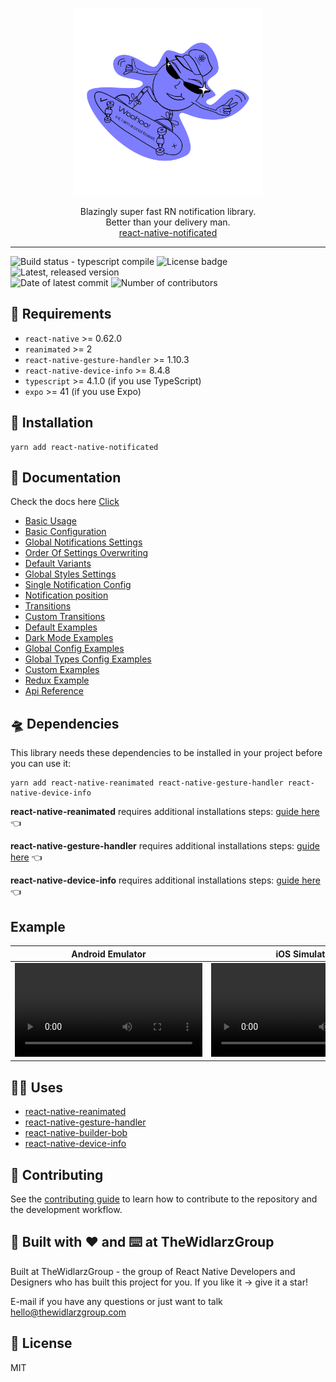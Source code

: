 <p align="center">
  <img alt="react-native-notificated" src="docs/static/img/logo.svg?sanitize=true" width="300">
</p>
<p align="center">
  Blazingly super fast RN notification library.<br />
  Better than your delivery man. <br/>
  <a href="https://thewidlarzgroup.github.io/react-native-notificated/">react-native-notificated</a>
</p>

---

![Build status - typescript compile](https://img.shields.io/github/workflow/status/TheWidlarzGroup/react-native-notificated/TypeScript)
![License badge](https://img.shields.io/npm/l/react-native-notificated)
<br />
![Latest, released version](https://img.shields.io/github/v/release/TheWidlarzGroup/react-native-notificated)
<br />
![Date of latest commit](https://img.shields.io/github/last-commit/TheWidlarzGroup/react-native-notificated)
![Number of contributors](https://img.shields.io/github/contributors/TheWidlarzGroup/react-native-notificated)

## 🏹 Requirements

- `react-native` >= 0.62.0
- `reanimated` >= 2
- `react-native-gesture-handler` >= 1.10.3
- `react-native-device-info` >= 8.4.8
- `typescript` >= 4.1.0 (if you use TypeScript)
- `expo` >= 41 (if you use Expo)

## 🚀 Installation

```shell
yarn add react-native-notificated
```

## 📖 Documentation

Check the docs here [Click](https://thewidlarzgroup.github.io/react-native-notificated/)

- [Basic Usage](https://thewidlarzgroup.github.io/react-native-notificated/docs/intro/basics/basic-usage)
- [Basic Configuration](https://thewidlarzgroup.github.io/react-native-notificated/docs/intro/basics/basic-configuration)
- [Global Notifications Settings](https://thewidlarzgroup.github.io/react-native-notificated/docs/intro/comprehensive-configuration/global-notifications-settings)
- [Order Of Settings Overwriting](https://thewidlarzgroup.github.io/react-native-notificated/docs/intro/comprehensive-configuration/order-of-settings-overwriting)
- [Default Variants](https://thewidlarzgroup.github.io/react-native-notificated/docs/intro/default-variants-config/default-variants)
- [Global Styles Settings](https://thewidlarzgroup.github.io/react-native-notificated/docs/intro/default-variants-config/global-config)
- [Single Notification Config](https://thewidlarzgroup.github.io/react-native-notificated/docs/intro/default-variants-config/props-config)
- [Notification position](https://thewidlarzgroup.github.io/react-native-notificated/docs/intro/default-variants-config/position)
- [Transitions](https://thewidlarzgroup.github.io/react-native-notificated/docs/intro/animations/changing-transitions)
- [Custom Transitions](https://thewidlarzgroup.github.io/react-native-notificated/docs/intro/animations/custom-transitions)
- [Default Examples](https://thewidlarzgroup.github.io/react-native-notificated/docs/intro/examples/default-examples)
- [Dark Mode Examples](https://thewidlarzgroup.github.io/react-native-notificated/docs/intro/examples/dark-mode-examples)
- [Global Config Examples](https://thewidlarzgroup.github.io/react-native-notificated/docs/intro/examples/global-config-examples)
- [Global Types Config Examples](https://thewidlarzgroup.github.io/react-native-notificated/docs/intro/examples/global-types-config-examples)
- [Custom Examples](https://thewidlarzgroup.github.io/react-native-notificated/docs/intro/examples/custom-examples)
- [Redux Example](https://thewidlarzgroup.github.io/react-native-notificated/docs/intro/examples/redux-example)
- [Api Reference](https://thewidlarzgroup.github.io/react-native-notificated/docs/api/apiReference)

## 🛸 Dependencies

This library needs these dependencies to be installed in your project before you can use it:

```shell
yarn add react-native-reanimated react-native-gesture-handler react-native-device-info
```

**react-native-reanimated** requires additional installations
steps: [guide here](https://docs.swmansion.com/react-native-reanimated/docs/fundamentals/installation) 👈

**react-native-gesture-handler** requires additional installations
steps: [guide here](https://docs.swmansion.com/react-native-gesture-handler/docs/) 👈

**react-native-device-info** requires additional installations
steps: [guide here](https://github.com/react-native-device-info/react-native-device-info) 👈

## Example

Android Emulator        |  iOS Simulator
:-------------------------:|:-------------------------:
<video src="https://user-images.githubusercontent.com/62747088/171445996-7e83ffc2-80a2-4a03-a972-3b4e26c878ad.mp4"></video>  | <video src="https://user-images.githubusercontent.com/62747088/171443943-e0f897c2-ed11-42cd-95a7-9cf75d8cc115.mp4"></video>

## 💪🏽 Uses

- [react-native-reanimated](https://github.com/software-mansion/react-native-reanimated)
- [react-native-gesture-handler](https://github.com/software-mansion/react-native-gesture-handler)
- [react-native-builder-bob](https://github.com/callstack/react-native-builder-bob)
- [react-native-device-info](https://github.com/react-native-device-info/react-native-device-info)

## 🥂 Contributing

See the [contributing guide](CONTRIBUTING.md) to learn how to contribute to the repository and the development workflow.

## 🏢 Built with ♥️ and ⌨️ at TheWidlarzGroup

Built at TheWidlarzGroup - the group of React Native Developers and Designers who has built this project for you.
If you like it -> give it a star!

E-mail if you have any questions or just want to talk <hello@thewidlarzgroup.com>

## 🏢 License

MIT
